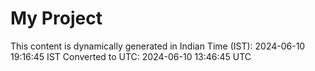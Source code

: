 # My Project

This content is dynamically generated in Indian Time (IST): 2024-06-10 19:16:45 IST
Converted to UTC: 2024-06-10 13:46:45 UTC
